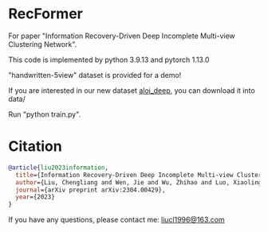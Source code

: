 # RecFormer
For paper "Information Recovery-Driven Deep Incomplete Multi-view Clustering Network".

This code is implemented by python 3.9.13 and pytorch 1.13.0


"handwritten-5view" dataset is provided for a demo! 

If you are interested in our new dataset [aloi_deep](https://drive.google.com/drive/folders/1SIu_QJWJ0Jhqsb1IJR7sMQMcPGDiDYhz?usp=share_link), you can download it into data/

Run "python train.py".


# Citation
```bibtex
@article{liu2023information,
  title={Information Recovery-Driven Deep Incomplete Multi-view Clustering Network},
  author={Liu, Chengliang and Wen, Jie and Wu, Zhihao and Luo, Xiaoling and Huang, Chao and Xu, Yong},
  journal={arXiv preprint arXiv:2304.00429},
  year={2023}
}
```

If you have any questions, please contact me: liucl1996@163.com
